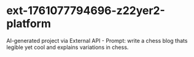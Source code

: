 # ext-1761077794696-z22yer2-platform
AI-generated project via External API - Prompt: write a chess blog thats legible yet cool and explains variations in chess.
